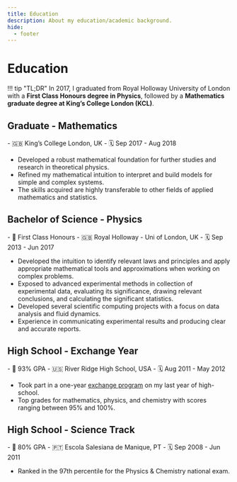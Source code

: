 ```yaml
---
title: Education
description: About my education/academic background.
hide:
  - footer
---
```


# Education

!!! tip "TL;DR"
    In 2017, I graduated from Royal Holloway University of London with a **First Class Honours degree in 
    Physics**, followed by a **Mathematics graduate degree at King’s College London (KCL)**.

## Graduate - Mathematics

<div class="grid cards grid-professional-experience" markdown>
- 🇬🇧 King’s College London, UK
- 🗓️ Sep 2017 - Aug 2018
</div>

- Developed a robust mathematical foundation for further studies and research in theoretical physics.
- Refined my mathematical intuition to interpret and build models for simple and complex systems.
- The skills acquired are highly transferable to other fields of applied mathematics and statistics.

## Bachelor of Science - Physics

<div class="grid cards grid-professional-experience" markdown>
- 🎯 First Class Honours
- 🇬🇧 Royal Holloway - Uni of London, UK
- 🗓️ Sep 2013 - Jun 2017
</div>

- Developed the intuition to identify relevant laws and principles and apply appropriate mathematical tools
  and approximations when working on complex problems.
- Exposed to advanced experimental methods in collection of experimental data, evaluating its significance,
  drawing relevant conclusions, and calculating the significant statistics.
- Developed several scientific computing projects with a focus on data analysis and fluid dynamics.
- Experience in communicating experimental results and producing clear and accurate reports.

## High School - Exchange Year

<div class="grid cards grid-professional-experience" markdown>
- 🎯 93% GPA
- 🇺🇸 River Ridge High School, USA
- 🗓️ Aug 2011 - May 2012
</div>

- Took part in a one-year [exchange program](https://afs.org/) on my last year of high-school.
- Top grades for mathematics, physics, and chemistry with scores ranging between 95% and 100%.

## High School - Science Track

<div class="grid cards grid-professional-experience" markdown>
- 🎯 80% GPA
- 🇵🇹 Escola Salesiana de Manique, PT
- 🗓️ Sep 2008 - Jun 2011
</div>

- Ranked in the 97th percentile for the Physics & Chemistry national exam.
